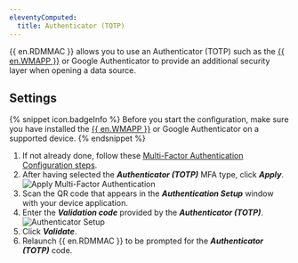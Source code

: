 ```yaml
---
eleventyComputed:
  title: Authenticator (TOTP)
---
```

{{ en.RDMMAC }} allows you to use an Authenticator (TOTP) such as the [{{ en.WMAPP }}](https://devolutions.net/workspace/) or Google Authenticator to provide an additional security layer when opening a data source.

## Settings

{% snippet icon.badgeInfo %}
Before you start the configuration, make sure you have installed the [{{ en.WMAPP }}](https://devolutions.net/workspace/) or Google Authenticator on a supported device.
{% endsnippet %}

1. If not already done, follow these [Multi-Factor Authentication Configuration steps](/rdm/mac/data-sources/multi-factor-authentication/).
1. After having selected the ***Authenticator (TOTP)*** MFA type, click ***Apply***.
![Apply Multi-Factor Authentication](https://cdnweb.devolutions.net/docs/en/rdm/mac/clip10503.png)
1. Scan the QR code that appears in the ***Authentication Setup*** window with your device application.
1. Enter the ***Validation code*** provided by the ***Authenticator (TOTP)***.
![Authenticator Setup](https://cdnweb.devolutions.net/docs/en/rdm/mac/clip10067.png)
1. Click ***Validate***.
1. Relaunch {{ en.RDMMAC }} to be prompted for the ***Authenticator (TOTP)*** code.
